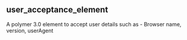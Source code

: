 ## user_acceptance_element
A polymer 3.0 element to accept user details such as - Browser name, version, userAgent

